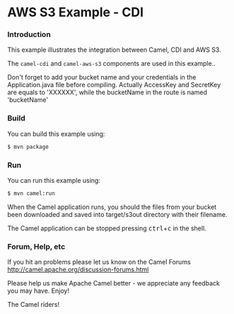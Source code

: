 # AWS S3 Example - CDI

### Introduction

This example illustrates the integration between Camel, CDI and AWS S3.

The `camel-cdi` and `camel-aws-s3` components are used in this example..

Don't forget to add your bucket name and your credentials in the Application.java file before compiling. Actually AccessKey and SecretKey are equals to 'XXXXXX', while the bucketName in the route is named 'bucketName'

### Build

You can build this example using:

```sh
$ mvn package
```

### Run

You can run this example using:

```sh
$ mvn camel:run
```

When the Camel application runs, you should the files from your bucket been downloaded and saved into target/s3out directory with their filename.

The Camel application can be stopped pressing <kbd>ctrl</kbd>+<kbd>c</kbd> in the shell.

### Forum, Help, etc

If you hit an problems please let us know on the Camel Forums
<http://camel.apache.org/discussion-forums.html>

Please help us make Apache Camel better - we appreciate any feedback you may have. Enjoy!

The Camel riders!
